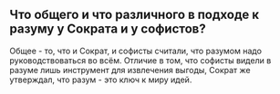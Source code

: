 ## Что общего и что различного в подходе к разуму у Сократа и у софистов?
Общее - то, что и Сократ, и софисты считали, что разумом надо руководствоваться во всём. Отличие в том, что софисты видели в разуме лишь инструмент для извлечения выгоды, Сократ же утверждал, что разум - это ключ к миру идей.
